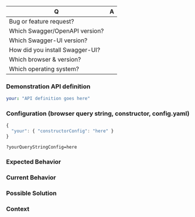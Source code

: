 <!---
Thanks for filing an issue 😄 ! Before you submit, please read the following:

If you're here to report a security issue, please STOP writing an issue and contact us 
at security@swagger.io instead!

Search open/closed issues before submitting since someone might have asked the same thing before!

Issues on GitHub are only related to problems of Swagger-UI itself. We'll try to offer support
here for your use case, but we can't offer help with projects that use Swagger-UI indirectly,
like Springfox or swagger-node.

Likewise, we can't accept features or bugs in the Swagger/OpenAPI specifications themselves,
or anything that violates the specifications.

-->

<!--- Provide a general summary of the issue in the title above -->

<!--- 
  If you aren't sure what Swagger-UI version, see this guide: https://github.com/swagger-api/swagger-ui/blob/master/docs/version-detection.md
--->


| Q                               | A
| ------------------------------- | -------
| Bug or feature request?         |  
| Which Swagger/OpenAPI version?  |
| Which Swagger-UI version?       |
| How did you install Swagger-UI? | 
| Which browser & version?        |
| Which operating system?         | 


### Demonstration API definition
<!--- If you're describing a bug, please provide an API definition that reproduces your problem -->
<!--- If you have link to a demo repo please link that! -->

<!--- If your spec is large, please put it into a Gist (https://gist.github.com) instead of pasting it here. -->

```yaml
your: "API definition goes here"
```

### Configuration (browser query string, constructor, config.yaml)
<!--- If describing a bug, tell us what your configuration looks like -->

```js
{
  "your": { "constructorConfig": "here" }
}
```

`?yourQueryStringConfig=here`

### Expected Behavior
<!--- If you're describing a bug, tell us what should happen -->
<!--- If you're suggesting a change/improvement, tell us how it should work -->

### Current Behavior
<!--- If describing a bug, tell us what happens instead of the expected behavior -->
<!--- If suggesting a change/improvement, explain the difference from current behavior -->

### Possible Solution
<!--- Not obligatory, but suggest a fix/reason for the bug, -->
<!--- or ideas how to implement the addition or change -->

### Context
<!--- How has this issue affected you? What are you trying to accomplish? -->
<!--- Providing context helps us come up with a solution that is most useful in the real world -->
